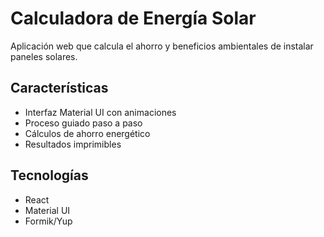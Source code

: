 # Calculadora de Energía Solar

Aplicación web que calcula el ahorro y beneficios ambientales de instalar paneles solares.

## Características
- Interfaz Material UI con animaciones
- Proceso guiado paso a paso
- Cálculos de ahorro energético
- Resultados imprimibles

## Tecnologías
- React
- Material UI
- Formik/Yup
